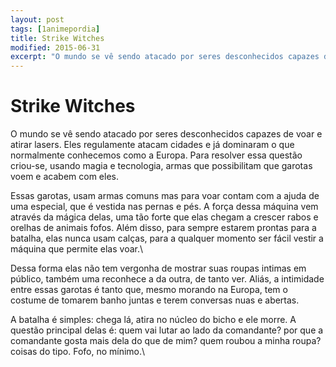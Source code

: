 ```yaml
---
layout: post
tags: [1animepordia]
title: Strike Witches
modified: 2015-06-31
excerpt: "O mundo se vê sendo atacado por seres desconhecidos capazes de voar e atirar lasers. Eles regulamente atacam cidades e já dominaram o que normalmente conhecemos como a Europa. Para resolver essa questão criou-se, usando magia e tecnologia, armas que possibilitam que garotas voem e acabem com eles."
---
```


Strike Witches
==============

O mundo se vê sendo atacado por seres desconhecidos capazes de voar e
atirar lasers. Eles regulamente atacam cidades e já dominaram o que
normalmente conhecemos como a Europa. Para resolver essa questão
criou-se, usando magia e tecnologia, armas que possibilitam que garotas
voem e acabem com eles.

Essas garotas, usam armas comuns mas para voar contam com a ajuda de uma
especial, que é vestida nas pernas e pés. A força dessa máquina vem
através da mágica delas, uma tão forte que elas chegam a crescer rabos e
orelhas de animais fofos. Além disso, para sempre estarem prontas para a
batalha, elas nunca usam calças, para a qualquer momento ser fácil
vestir a máquina que permite elas voar.\

Dessa forma elas não tem vergonha de mostrar suas roupas intimas em
público, também uma reconhece a da outra, de tanto ver. Aliás, a
intimidade entre essas garotas é tanto que, mesmo morando na Europa, tem
o costume de tomarem banho juntas e terem conversas nuas e abertas.

A batalha é simples: chega lá, atira no núcleo do bicho e ele morre. A
questão principal delas é: quem vai lutar ao lado da comandante? por que
a comandante gosta mais dela do que de mim? quem roubou a minha roupa?
coisas do tipo. Fofo, no mínimo.\


